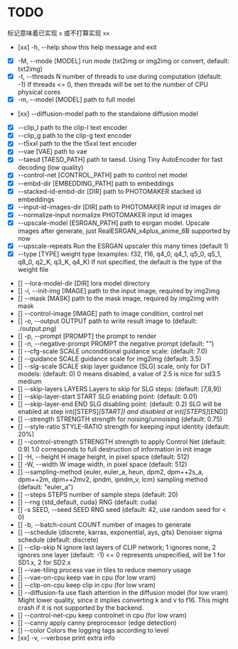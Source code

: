 # TODO

标记意味着已实现 `x` 或不打算实现 `xx`

- [xx] -h, --help                         show this help message and exit
- [x] -M, --mode [MODEL]                 run mode (txt2img or img2img or convert, default: txt2img)
- [x] -t, --threads N                    number of threads to use during computation (default: -1)
                                     If threads <= 0, then threads will be set to the number of CPU physical cores
- [x] -m, --model [MODEL]                path to full model
- [xx] --diffusion-model                  path to the standalone diffusion model
- [x] --clip_l                           path to the clip-l text encoder
- [x] --clip_g                           path to the clip-g text encoder
- [x] --t5xxl                            path to the the t5xxl text encoder
- [x] --vae [VAE]                        path to vae
- [x] --taesd [TAESD_PATH]               path to taesd. Using Tiny AutoEncoder for fast decoding (low quality)
- [x] --control-net [CONTROL_PATH]       path to control net model
- [x] --embd-dir [EMBEDDING_PATH]        path to embeddings
- [x] --stacked-id-embd-dir [DIR]        path to PHOTOMAKER stacked id embeddings
- [x] --input-id-images-dir [DIR]        path to PHOTOMAKER input id images dir
- [x] --normalize-input                  normalize PHOTOMAKER input id images
- [x] --upscale-model [ESRGAN_PATH]      path to esrgan model. Upscale images after generate, just RealESRGAN_x4plus_anime_6B supported by now
- [x] --upscale-repeats                  Run the ESRGAN upscaler this many times (default 1)
- [x] --type [TYPE]                      weight type (examples: f32, f16, q4_0, q4_1, q5_0, q5_1, q8_0, q2_K, q3_K, q4_K)            If not specified, the default is the type of the weight file
- [] --lora-model-dir [DIR]             lora model directory
- [] -i, --init-img [IMAGE]             path to the input image, required by img2img
- [] --mask [MASK]                      path to the mask image, required by img2img with mask
- [] --control-image [IMAGE]            path to image condition, control net
- [] -o, --output OUTPUT                path to write result image to (default: ./output.png)
- [] -p, --prompt [PROMPT]              the prompt to render
- [] -n, --negative-prompt PROMPT       the negative prompt (default: "")
- [] --cfg-scale SCALE                  unconditional guidance scale: (default: 7.0)
- [] --guidance SCALE                   guidance scale for img2img (default: 3.5)
- [] --slg-scale SCALE                  skip layer guidance (SLG) scale, only for DiT models: (default: 0)
                                     0 means disabled, a value of 2.5 is nice for sd3.5 medium
- [] --skip-layers LAYERS               Layers to skip for SLG steps: (default: [7,8,9])
- [] --skip-layer-start START           SLG enabling point: (default: 0.01)
- [] --skip-layer-end END               SLG disabling point: (default: 0.2)
                                     SLG will be enabled at step int([STEPS]*[START]) and disabled at int([STEPS]*[END])
- [] --strength STRENGTH                strength for noising/unnoising (default: 0.75)
- [] --style-ratio STYLE-RATIO          strength for keeping input identity (default: 20%)
- [] --control-strength STRENGTH        strength to apply Control Net (default: 0.9)
                                     1.0 corresponds to full destruction of information in init image
- [] -H, --height H                     image height, in pixel space (default: 512)
- [] -W, --width W                      image width, in pixel space (default: 512)
- [] --sampling-method {euler, euler_a, heun, dpm2, dpm++2s_a, dpm++2m, dpm++2mv2, ipndm, ipndm_v, lcm}
                                     sampling method (default: "euler_a")
- [] --steps  STEPS                     number of sample steps (default: 20)
- [] --rng {std_default, cuda}          RNG (default: cuda)
- [] -s SEED, --seed SEED               RNG seed (default: 42, use random seed for < 0)
- [] -b, --batch-count COUNT            number of images to generate
- [] --schedule {discrete, karras, exponential, ays, gits} Denoiser sigma schedule (default: discrete)
- [] --clip-skip N                      ignore last layers of CLIP network; 1 ignores none, 2 ignores one layer (default: -1)
                                     <= 0 represents unspecified, will be 1 for SD1.x, 2 for SD2.x
- [] --vae-tiling                       process vae in tiles to reduce memory usage
- [] --vae-on-cpu                       keep vae in cpu (for low vram)
- [] --clip-on-cpu                      keep clip in cpu (for low vram)
- [] --diffusion-fa                     use flash attention in the diffusion model (for low vram)
                                     Might lower quality, since it implies converting k and v to f16.
                                     This might crash if it is not supported by the backend.
- [] --control-net-cpu                  keep controlnet in cpu (for low vram)
- [] --canny                            apply canny preprocessor (edge detection)
- [] --color                            Colors the logging tags according to level
- [xx] -v, --verbose                      print extra info
